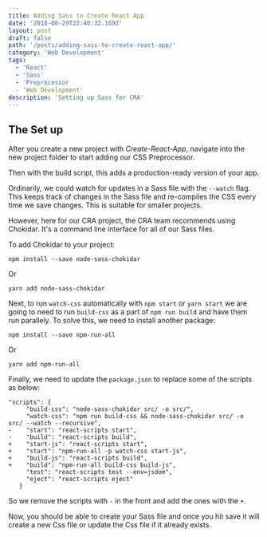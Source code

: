```yaml
---
title: Adding Sass to Create React App
date: '2018-08-29T22:40:32.169Z'
layout: post
draft: false
path: '/posts/adding-sass-to-create-react-app/'
category: 'Web Development'
tags:
  - 'React'
  - 'Sass'
  - 'Preprocessor
  - 'Web Development'
description: 'Setting up Sass for CRA'
---
```


## The Set up

After you create a new project with _Create-React-App_, navigate into the new project folder to start adding our CSS Preprocessor.

Then with the build script, this adds a production-ready version of your app.

Ordinarily, we could watch for updates in a Sass file with the `--watch` flag. This keeps track of changes in the Sass file and re-compiles the CSS every time we save changes. This is suitable for smaller projects.

However, here for our CRA project, the CRA team recommends using Chokidar. It's a command line interface for all of our Sass files.

To add Chokidar to your project:

```
npm install --save node-sass-chokidar
```

Or

```
yarn add node-sass-chokidar
```

Next, to run `watch-css` automatically with `npm start` or `yarn start` we are going to need to run `build-css` as a part of `npm run build` and have them run parallely.
To solve this, we need to install another package:

```
npm install --save npm-run-all
```

Or

```
yarn add npm-run-all
```

Finally, we need to update the `package.json` to replace some of the scripts as below:

```
"scripts": {
     "build-css": "node-sass-chokidar src/ -o src/",
     "watch-css": "npm run build-css && node-sass-chokidar src/ -o src/ --watch --recursive",
-    "start": "react-scripts start",
-    "build": "react-scripts build",
+    "start-js": "react-scripts start",
+    "start": "npm-run-all -p watch-css start-js",
+    "build-js": "react-scripts build",
+    "build": "npm-run-all build-css build-js",
     "test": "react-scripts test --env=jsdom",
     "eject": "react-scripts eject"
   }
```

So we remove the scripts with `-` in the front and add the ones with the `+`.

Now, you should be able to create your Sass file and once you hit save it will create a new Css file or update the Css file if it already exists.
